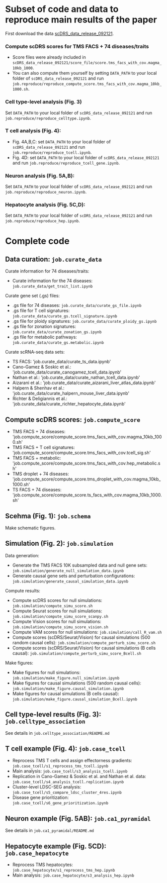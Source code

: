 # Subset of code and data to reproduce main results of the paper

First download the data [scDRS_data_release_092121](XXX).  

### Compute scDRS scores for TMS FACS + 74 diseases/traits
- Score files were already included in `scDRS_data_release_092121/score_file/score.tms_facs_with_cov.magma_10kb_1000`.
- You can also compute them yourself by setting `DATA_PATH` to your local folder of `scDRS_data_release_092121` and run `job.reproduce/reproduce_compute_score.tms_facs_with_cov.magma_10kb_1000.sh`.

### Cell type-level analysis (Fig. 3)
Set `DATA_PATH` to your local folder of `scDRS_data_release_092121` and run `job.reproduce/reproduce_celltype.ipynb`.

### T cell analysis (Fig. 4): 
- Fig. 4A,B,C: set `DATA_PATH` to your local folder of `scDRS_data_release_092121` and run `job.reproduce/reproduce_tcell.ipynb`.
- Fig. 4D: set `DATA_PATH` to your local folder of `scDRS_data_release_092121` and run `job.reproduce/reproduce_tcell_gene.ipynb`. 

### Neuron analysis (Fig. 5A,B):
Set `DATA_PATH` to your local folder of `scDRS_data_release_092121` and run `job.reproduce/reproduce_neuron.ipynb`.

### Hepatocyte analysis (Fig. 5C,D): 
Set `DATA_PATH` to your local folder of `scDRS_data_release_092121` and run `job.reproduce/reproduce_hep.ipynb`.

# Complete code

## Data curation: `job.curate_data`
Curate information for 74 diseases/traits: 
- Curate information for the 74 diseases: `job.curate_data/get_trait_list.ipynb`

Curate gene set (.gs) files:
- .gs file for 74 diseases: `job.curate_data/curate_gs_file.ipynb`
- .gs file for T cell signatures: `job.curate_data/curate_gs.tcell_signature.ipynb`
- .gs file for ploidy signatures: `job.curate_data/curate_ploidy_gs.ipynb`
- .gs file for zonation signatures: `job.curate_data/curate_zonation_gs.ipynb`
- .gs file for metabolic pathways: `job.curate_data/curate_gs.metabolic.ipynb`

Curate scRNA-seq data sets:
- TS FACS: 'job.curate_data/curate_ts_data.ipynb'
- Cano-Gamez & Soskic et al.: 'job.curate_data/curate_canogamez_tcell_data.ipynb'
- Nathan et al.: 'job.curate_data/curate_nathan_tcell_data.ipynb'
- Aizarani et al.: 'job.curate_data/curate_aizarani_liver_atlas_data.ipynb'
- Halpern & Shenhav et al.: 'job.curate_data/curate_halpern_mouse_liver_data.ipynb'
- Richter & Deligiannis et al.: 'job.curate_data/curate_richter_hepatocyte_data.ipynb'


## Compute scDRS scores: `job.compute_score`
- TMS FACS + 74 diseases: 'job.compute_score/compute_score.tms_facs_with_cov.magma_10kb_1000.sh'
- TMS FACS + T cell signatures: 'job.compute_score/compute_score.tms_facs_with_cov.tcell_sig.sh'
- TMS FACS + metabolic: 'job.compute_score/compute_score.tms_facs_with_cov.hep_metabolic.sh'
- TMS droplet + 74 diseases: 'job.compute_score/compute_score.tms_droplet_with_cov.magma_10kb_1000.sh'
- TS FACS + 74 diseases: 'job.compute_score/compute_score.ts_facs_with_cov.magma_10kb_1000.sh'


## Scehma (Fig. 1): `job.schema`
Make schematic figures.

## Simulation (Fig. 2): `job.simulation`
Data generation:
- Generate the TMS FACS 10K subsampled data and null gene sets: `job.simulation/generate_null_simulation_data.ipynb`
- Generate causal gene sets and perturbation configurations: `job.simulation/generate_causal_simulation_data.ipynb`

Compute results: 
- Compute scDRS scores for null simulations: `job.simulation/compute_simu_score.sh`
- Compute Seurat scores for null simulations: `job.simulation/compute_simu_score_scanpy.sh`
- Compute Vision scores for null simulations: `job.simulation/compute_simu_score_vision.sh`
- Compute VAM scores for null simulations: `job.simulation/call_R_vam.sh`
- Compute scores (scDRS/Seurat/Vision) for causal simulations (500 random causal cells): `job.simulation/compute_perturb_simu_score.sh`
- Compute scores (scDRS/Seurat/Vision) for causal simulations (B cells causal): `job.simulation/compute_perturb_simu_score_Bcell.sh`

Make figures:
- Make figures for null simulations: `job.simulation/make_figure.null_simulation.ipynb`
- Make figures for causal simulations (500 random causal cells): `job.simulation/make_figure.causal_simulation.ipynb`
- Make figures for causal simulations (B cells causal): `job.simulation/make_figure.causal_simulation_Bcell.ipynb`


## Cell type-level results (Fig. 3): `job.celltype_association`
See details in `job.celltype_association/README.md`

## T cell example (Fig. 4): `job.case_tcell`
- Reprocess TMS T cells and assign effectorness gradients: `job.case_tcell/s1_reprocess_tms_tcell.ipynb`
- Main analysis: `job.case_tcell/s3_analysis_tcell.ipynb`
- Replication in Cano-Gamez & Soskic et al. and Nathan et al. data: `job.case_tcell/s4_analysis_tcell.replication.ipynb`
- Cluster-level LDSC-SEG analysis: `job.case_tcell/s5_compare_ldsc_cluster_4res.ipynb`
- Disease gene prioritization: `job.case_tcell/s6_gene_prioritization.ipynb`

## Neuron example (Fig. 5AB):  `job.ca1_pyramidal`
See details in `job.ca1_pyramidal/README.md`

## Hepatocyte example (Fig. 5CD): `job.case_hepatocyte`
- Reprocess TMS hepatocytes: `job.case_hepatocyte/s1_reprocess_tms_hep.ipynb`
- Main analysis: `job.case_hepatocyte/s3_analysis_hep.ipynb`